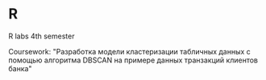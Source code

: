 # R
R labs 4th semester

Coursework: "Разработка модели кластеризации табличных данных с помощью алгоритма DBSCAN на примере данных транзакций клиентов банка"
